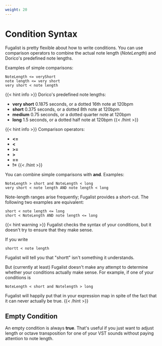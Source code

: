```yaml
---
weight: 20
---
```


# Condition Syntax

Fugalist is pretty flexible about how to write conditions.
You can use comparison operators to combine the actual note length (_NoteLength_) and Dorico's predefined note lengths.

Examples of simple comparisons:

    NoteLength <= veryShort
    note length <= very short
    very short < note length


{{< hint info >}}
Dorico's predefined note lengths:
- **very short** 0.1875 seconds, or a dotted 16th note at 120bpm
- **short** 0.375 seconds, or a dotted 8th note at 120bpm
- **medium** 0.75 seconds, or a dotted quarter note at 120bpm
- **long** 1.5 seconds, or a dotted half note at 120bpm
{{< /hint >}}

{{< hint info >}}
Comparison operators:
- **<=**
- **<**
- **>=**
- **>**
- **==**
- **!=**
{{< /hint >}}

You can combine simple comparisons with **and**. Examples:

    NoteLength > short and NoteLength < long
    very short < note length AND note length < long

Note-length ranges arise frequently; Fugalist provides a short-cut. The following two examples are equivalent:

    short < note length <= long
    short < NoteLength AND note length <= long


{{< hint warning >}}
Fugalist checks the syntax of your conditions, but it doesn't try to ensure that they make sense.

If you write

    shortt < note length

Fugalist will tell you that "shortt" isn't something it understands. 

But (currently at least) Fugalist doesn't
make any attempt to determine whether your conditions actually make sense. For example, if one of your conditions is

    NoteLength < short and Notelength > long

Fugalist will happily put that in your expression map in spite of the fact that it can never actually be true.
{{< /hint >}}

## Empty Condition

An empty condition is always **true**.
That's useful if you just want to adjust length or octave transposition for one of your VST sounds without paying
attention to note length.
